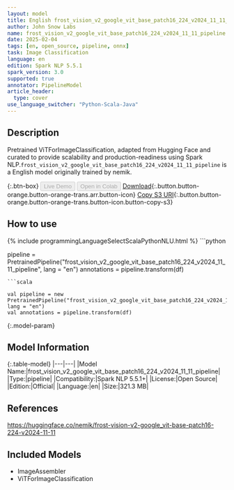 ```yaml
---
layout: model
title: English frost_vision_v2_google_vit_base_patch16_224_v2024_11_11_pipeline pipeline ViTForImageClassification from nemik
author: John Snow Labs
name: frost_vision_v2_google_vit_base_patch16_224_v2024_11_11_pipeline
date: 2025-02-04
tags: [en, open_source, pipeline, onnx]
task: Image Classification
language: en
edition: Spark NLP 5.5.1
spark_version: 3.0
supported: true
annotator: PipelineModel
article_header:
  type: cover
use_language_switcher: "Python-Scala-Java"
---
```


## Description

Pretrained ViTForImageClassification, adapted from Hugging Face and curated to provide scalability and production-readiness using Spark NLP.`frost_vision_v2_google_vit_base_patch16_224_v2024_11_11_pipeline` is a English model originally trained by nemik.

{:.btn-box}
<button class="button button-orange" disabled>Live Demo</button>
<button class="button button-orange" disabled>Open in Colab</button>
[Download](https://s3.amazonaws.com/auxdata.johnsnowlabs.com/public/models/frost_vision_v2_google_vit_base_patch16_224_v2024_11_11_pipeline_en_5.5.1_3.0_1738681945550.zip){:.button.button-orange.button-orange-trans.arr.button-icon}
[Copy S3 URI](s3://auxdata.johnsnowlabs.com/public/models/frost_vision_v2_google_vit_base_patch16_224_v2024_11_11_pipeline_en_5.5.1_3.0_1738681945550.zip){:.button.button-orange.button-orange-trans.button-icon.button-copy-s3}

## How to use



<div class="tabs-box" markdown="1">
{% include programmingLanguageSelectScalaPythonNLU.html %}
```python

pipeline = PretrainedPipeline("frost_vision_v2_google_vit_base_patch16_224_v2024_11_11_pipeline", lang = "en")
annotations =  pipeline.transform(df)   

```
```scala

val pipeline = new PretrainedPipeline("frost_vision_v2_google_vit_base_patch16_224_v2024_11_11_pipeline", lang = "en")
val annotations = pipeline.transform(df)

```
</div>

{:.model-param}
## Model Information

{:.table-model}
|---|---|
|Model Name:|frost_vision_v2_google_vit_base_patch16_224_v2024_11_11_pipeline|
|Type:|pipeline|
|Compatibility:|Spark NLP 5.5.1+|
|License:|Open Source|
|Edition:|Official|
|Language:|en|
|Size:|321.3 MB|

## References

https://huggingface.co/nemik/frost-vision-v2-google_vit-base-patch16-224-v2024-11-11

## Included Models

- ImageAssembler
- ViTForImageClassification